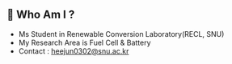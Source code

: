 ## 📌 Who Am I ?

<!--
**DoctorVitus/DoctorVitus** is a ✨ _special_ ✨ repository because its `README.md` (this file) appears on your GitHub profile.

Here are some ideas to get you started:

- 🔭 I’m currently working on ...
- 🌱 I’m currently learning ...
- 👯 I’m looking to collaborate on ...
- 🤔 I’m looking for help with ...
- 💬 Ask me about ...
- 📫 How to reach me: ...
- 😄 Pronouns: ...
- ⚡ Fun fact: ...
-->

* Ms Student in Renewable Conversion Laboratory(RECL, SNU)
* My Research Area is Fuel Cell & Battery
* Contact : heejun0302@snu.ac.kr
